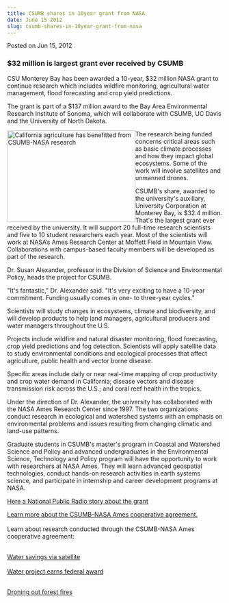 ```yaml
---
title: CSUMB shares in 10year grant from NASA
date: June 15 2012
slug: csumb-shares-in-10year-grant-from-nasa
---
```


 



<span class="date">Posted on Jun 15, 2012    </span>
<h3>$32 million is largest grant ever received by CSUMB</h3>
<p>CSU Monterey Bay has been awarded a 10-year, $32 million NASA
grant to continue research which includes wildfire monitoring,
agricultural water management, flood forecasting and crop yield
predictions.</p>
<p>The grant is part of a $137 million award to the Bay Area
Environmental Research Institute of Sonoma, which will collaborate
with CSUMB, UC Davis and the University of North Dakota.&#xA0;</p>
<p><img alt="California agriculture has benefitted from CSUMB-NASA research" src="https://news.csumb.edu/sites/default/files/65/attachments/news/images/row_crops_in_calif._0.jpg" style="float:left; width:300px; height:214px">The research being
funded concerns critical areas such as basic climate processes and
how they impact global ecosystems. Some of the work will involve
satellites and unmanned drones.</img></p>
<p>CSUMB&apos;s share, awarded to the university&apos;s auxiliary, University
Corporation at Monterey Bay, is $32.4 million. That&apos;s
the&#xA0;largest grant ever received by the university. It will
support 20 full-time research scientists and five to 10 student
researchers each year. Most of the scientists will work at NASA&#x2019;s
Ames Research Center at Moffett Field in Mountain View.
Collaborations with campus-based faculty members will be developed
as part of the research.</p>
<p>Dr. Susan Alexander, professor in the Division of Science and
Environmental Policy, heads the project for CSUMB.</p>
<p>&quot;It&apos;s fantastic,&quot; Dr. Alexander said. &quot;It&apos;s very exciting to
have a 10-year commitment. Funding usually comes in one- to
three-year cycles.&quot;</p>
<p>Scientists will study changes in ecosystems, climate and
biodiversity, and will develop products to help land managers,
agricultural producers and water managers throughout the U.S.</p>
<p>Projects include wildfire and natural disaster monitoring, flood
forecasting, crop yield predictions and fog detection. Scientists
will apply satellite data to study environmental conditions and
ecological processes that affect agriculture, public health and
vector borne disease.</p>
<p>Specific areas include daily or near real-time mapping of crop
productivity and crop water demand in California; disease vectors
and disease transmission risk across the U.S.; and coral reef
health in the tropics.</p>
<p>Under the direction of Dr. Alexander, the university has
collaborated with the NASA Ames Research Center since 1997. The two
organizations conduct research in ecological and watershed systems
with an emphasis on environmental problems and issues resulting
from changing climatic and land-use patterns.</p>
<p>Graduate students in CSUMB&apos;s master&apos;s program in Coastal and
Watershed Science and Policy and advanced undergraduates in the
Environmental Science, Technology and Policy program will have the
opportunity to work with researchers at NASA Ames. They will learn
advanced geospatial technologies, conduct hands-on research
activities in earth systems science, and participate in internship
and career development programs at NASA.</p>
<p><a href="https://www.kazu.org/post/nasa-satellite-images-will-help-farmers-conserve-water" rel="nofollow">Here a National Public Radio story about the
grant</a></p>
<p><a href="https://home.csumb.edu/a/alexandersusan/world/coop.htm" rel="nofollow">Learn more about the CSUMB-NASA Ames cooperative
agreement.</a><br>
<br>
Learn about research conducted through the CSUMB-NASA Ames
cooperative agreement:</br></br></p>
<p><a href="../../../2010/sep/6/water-savings-satellite.html" rel="nofollow">Water savings via satellite</a><br>
<br>
<a href="../../../2011/aug/31/peering-down-californias-water-problems.html" rel="nofollow">Water project earns federal award</a></br></br></p>
<p><a href="../../../../uav.html" rel="nofollow">Droning out forest
fires</a><br>
<br>
&#xA0;</br></br></p>





 
